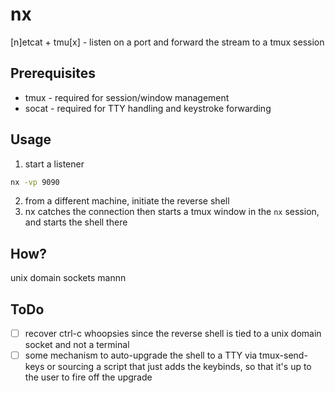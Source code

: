 # nx

[n]etcat + tmu[x] - listen on a port and forward the stream to a tmux session

## Prerequisites

- tmux - required for session/window management
- socat - required for TTY handling and keystroke forwarding

## Usage

1. start a listener
```sh
nx -vp 9090
```

2. from a different machine, initiate the reverse shell
3. nx catches the connection then starts a tmux window in the `nx` session, and starts the shell there

## How?

unix domain sockets mannn

## ToDo
- [ ] recover ctrl-c whoopsies since the reverse shell is tied to a unix domain socket and not a terminal
- [ ] some mechanism to auto-upgrade the shell to a TTY via tmux-send-keys or sourcing a script that just adds the keybinds, so that it's up to the user to fire off the upgrade
